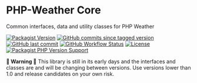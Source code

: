 # PHP-Weather Core

Common interfaces, data and utility classes for PHP Weather

[![Packagist Version](https://img.shields.io/packagist/v/php-weather/core)](https://packagist.org/packages/php-weather/core)
[![GitHub commits since tagged version](https://img.shields.io/github/commits-since/php-weather/common/0.4.0)](https://github.com/php-weather/common/commits/main)
[![GitHub last commit](https://img.shields.io/github/last-commit/php-weather/common)](https://github.com/php-weather/common/commits/main)
[![GitHub Workflow Status](https://img.shields.io/github/actions/workflow/status/php-weather/common/php.yml?branch=main)](https://github.com/php-weather/common/actions)
[![License](https://img.shields.io/github/license/php-weather/common)](https://github.com/php-weather/common/blob/main/LICENSE)
[![Packagist PHP Version Support](https://img.shields.io/packagist/php-v/php-weather/core)](https://packagist.org/packages/php-weather/core/php-stats)

**🚨 Warning 🚨** This library is still in its early days 
and the interfaces and classes are and will be changing between
versions. Use versions lower than 1.0 and release candidates on your 
own risk.
